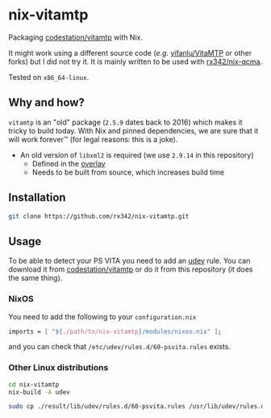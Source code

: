 # nix-vitamtp

Packaging [codestation/vitamtp](https://github.com/codestation/vitamtp) with Nix.

It might work using a different source code (_e.g._ [yifanlu/VitaMTP](https://github.com/yifanlu/VitaMTP) or other forks) but I did not try it.
It is mainly written to be used with [rx342/nix-qcma](https://github.com/rx342/nix-qcma).

Tested on `x86_64-linux`.

## Why and how?

`vitamtp` is an "old" package (`2.5.9` dates back to 2016) which makes it tricky to build today.
With Nix and pinned dependencies, we are sure that it will work forever™ (for legal reasons: this is a joke).

- An old version of `libxml2` is required (we use `2.9.14` in this repository)
  - Defined in the [overlay](./overlays/default.nix)
  - Needs to be built from source, which increases build time

## Installation

```bash
git clone https://github.com/rx342/nix-vitamtp.git
```

## Usage

To be able to detect your PS VITA you need to add an [udev](https://wiki.archlinux.org/title/Udev) rule.
You can download it from [codestation/vitamtp](https://github.com/codestation/vitamtp/blob/master/debian/libvitamtp5.udev) or do it from this repository (it does the same thing).

### NixOS

You need to add the following to your `configuration.nix`

```nix
imports = [ "${./path/to/nix-vitamtp}/modules/nixos.nix" ];
```

and you can check that `/etc/udev/rules.d/60-psvita.rules` exists.

### Other Linux distributions

```bash
cd nix-vitamtp
nix-build -A udev

sudo cp ./result/lib/udev/rules.d/60-psvita.rules /usr/lib/udev/rules.d/
```
